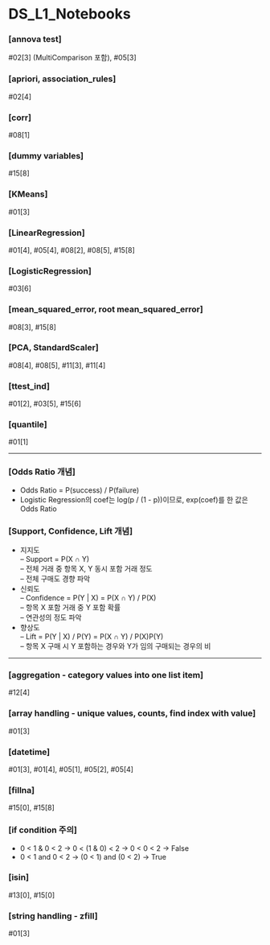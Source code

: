 # DS_L1_Notebooks

### [annova test]
  #02[3] (MultiComparison 포함), #05[3]

### [apriori, association_rules]
  #02[4]

### [corr]
  #08[1]

### [dummy variables]  
  #15[8]

### [KMeans]
  #01[3]

### [LinearRegression]
  #01[4], #05[4], #08[2], #08[5], #15[8]

### [LogisticRegression]
  #03[6]

### [mean_squared_error, root mean_squared_error]
  #08[3], #15[8]

### [PCA, StandardScaler]
  #08[4], #08[5], #11[3], #11[4]

### [ttest_ind]
  #01[2], #03[5], #15[6]

### [quantile]
  #01[1]
  
---
### [Odds Ratio 개념]
  * Odds Ratio = P(success) / P(failure)  
  * Logistic Regression의 coef는 log(p / (1 - p))이므로, exp(coef)를 한 값은 Odds Ratio  

### [Support, Confidence, Lift 개념]
  * 지지도  
    – Support = P(X ∩ Y)  
    – 전체 거래 중 항목 X, Y 동시 포함 거래 정도  
    – 전체 구매도 경향 파악  
  * 신뢰도  
    – Confidence = P(Y | X) = P(X ∩ Y) / P(X)  
    – 항목 X 포함 거래 중 Y 포함 확률  
    – 연관성의 정도 파악  
  * 향상도  
    – Lift = P(Y | X) / P(Y) = P(X ∩ Y) / P(X)P(Y)  
    – 항목 X 구매 시 Y 포함하는 경우와 Y가 임의 구매되는 경우의 비  

---

### [aggregation - category values into one list item]  
  #12[4]

### [array handling - unique values, counts, find index with value]
  #01[3]

### [datetime]
  #01[3], #01[4], #05[1], #05[2], #05[4]

### [fillna]  
  #15[0], #15[8]

### [if condition 주의]  
  - 0 < 1 & 0 < 2 → 0 < (1 & 0) < 2 → 0 < 0 < 2 → False  
  - 0 < 1 and 0 < 2 → (0 < 1) and (0 < 2) → True  

### [isin]
  #13[0], #15[0]

### [string handling - zfill]
  #01[3]

